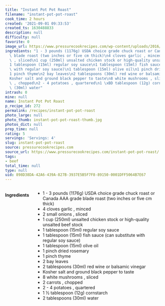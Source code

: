 ```yaml
---
title: "Instant Pot Pot Roast"
filename: "instant-pot-pot-roast"
cook_time: 2 hours
created: '2021-09-01 09:33:53'
created_ts: 1630488833
description: null
difficulty: null
favorite: 0
image_url: https://www.pressurecookrecipes.com/wp-content/uploads/2016/06/instant-pot-pot-roast-2-293x195.jpg
ingredients: "1 - 3 pounds (1176g) USDA choice grade chuck roast or Canada AAA grade\
  \ blade roast (two inches or five cm thick)\n4 cloves garlic , minced\n2 small onions\
  \ , sliced\n1 cup (250ml) unsalted chicken stock or high-quality unsalted beef stock\n\
  1 tablespoon (15ml) regular soy sauce\n1 tablespoon (15ml) fish sauce (can substitute\
  \ with regular soy sauce)\n1 tablespoon (15ml) olive oil\n1 pinch dried rosemary\n\
  1 pinch thyme\n2 bay leaves\n2 tablespoons (30ml) red wine or balsamic vinegar\n\
  Kosher salt and ground black pepper to taste\n8 white mushrooms , sliced\n2 carrots\
  \ , chopped\n2 - 4 potatoes , quartered\n1 \xBD tablespoon (12g) cornstarch\n2 tablespoons\
  \ (30ml) water"
intrash: 0
mine: null
name: Instant Pot Pot Roast
p_recipe_id: 272
permalink: /recipes/instant-pot-pot-roast
photo_large: null
photo_thumb: instant-pot-pot-roast-thumb.jpg
photos_dict: null
prep_time: null
rating: 5
servings: 'Servings: 4'
slug: instant-pot-pot-roast
source: pressurecookrecipes.com
source_url: https://www.pressurecookrecipes.com/instant-pot-pot-roast/
tags:
- beef
total_time: null
type: null
uid: 898D38DA-42A6-439A-827B-3937E5B5F7F8-89150-0001DFF5064B7E67
---
```

<div class="large-8 medium-7 columns" id="writeup">	</div><!-- #writeup -->
</div><!-- #row-one -->
<div class="row" id="row-two">	<div class="medium-4 small-5 columns" id="ingredients"><h4>Ingredients</h4><div class="box box-ingredients content"><ul>
<li>1 - 3 pounds (1176g) USDA choice grade chuck roast or Canada AAA grade blade roast (two inches or five cm thick)</li>
<li>4 cloves garlic , minced</li>
<li>2 small onions , sliced</li>
<li>1 cup (250ml) unsalted chicken stock or high-quality unsalted beef stock</li>
<li>1 tablespoon (15ml) regular soy sauce</li>
<li>1 tablespoon (15ml) fish sauce (can substitute with regular soy sauce)</li>
<li>1 tablespoon (15ml) olive oil</li>
<li>1 pinch dried rosemary</li>
<li>1 pinch thyme</li>
<li>2 bay leaves</li>
<li>2 tablespoons (30ml) red wine or balsamic vinegar</li>
<li>Kosher salt and ground black pepper to taste</li>
<li>8 white mushrooms , sliced</li>
<li>2 carrots , chopped</li>
<li>2 - 4 potatoes , quartered</li>
<li>1 ½ tablespoon (12g) cornstarch</li>
<li>2 tablespoons (30ml) water</li>
</ul>
</div>	</div>	<div class="medium-6 small-7 columns" id="directions">	</div>